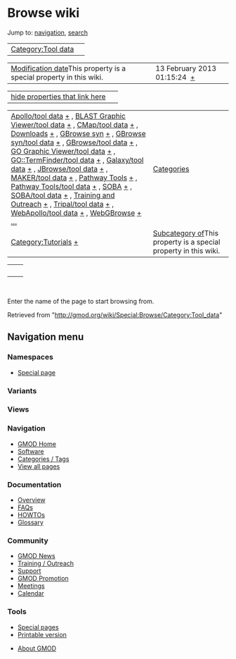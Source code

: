 <div id="mw-page-base" class="noprint">

</div>

<div id="mw-head-base" class="noprint">

</div>

<div id="content" class="mw-body" role="main">

<span id="top"></span>

<div id="mw-js-message" style="display:none;">

</div>



# <span dir="auto">Browse wiki</span>

<div id="bodyContent">

<div id="contentSub">

</div>

<div id="jump-to-nav" class="mw-jump">

Jump to: [navigation](#mw-navigation), [search](#p-search)

</div>

<div id="mw-content-text">

|                                                                     |     |
|---------------------------------------------------------------------|-----|
| [Category:Tool data](/wiki/Category:Tool_data "Category:Tool data") |     |

|  |  |
|----|----|
| <span class="smw-highlighter" data-type="1" state="inline" data-title="Property"><span class="smwbuiltin">[Modification date](/wiki/Property:Modification_date "Property:Modification date")</span><span class="smwttcontent">This property is a special property in this wiki.</span></span> | <span class="smwb-value">13 February 2013 01:15:24  <span class="smwsearch">[+](/wiki/Special:SearchByProperty/Modification-20date/13-20February-202013-2001:15:24 "Special:SearchByProperty/Modification-20date/13-20February-202013-2001:15:24")</span></span> |

<span id="smw_browse_incoming"></span>

|  |  |
|----|----|
| [hide properties that link here](/mediawiki/index.php?title=Special:Browse&offset=0&dir=out&article=Category%3ATool+data)  |  |

|  |  |
|----|----|
| <span class="smwb-ivalue">[Apollo/tool data](/wiki/Apollo/tool_data "Apollo/tool data") <span class="smwbrowse">[+](/wiki/Special:Browse/Apollo-2Ftool-20data "Special:Browse/Apollo-2Ftool-20data")</span></span> , <span class="smwb-ivalue">[BLAST Graphic Viewer/tool data](/wiki/BLAST_Graphic_Viewer/tool_data "BLAST Graphic Viewer/tool data") <span class="smwbrowse">[+](/wiki/Special:Browse/BLAST-20Graphic-20Viewer-2Ftool-20data "Special:Browse/BLAST-20Graphic-20Viewer-2Ftool-20data")</span></span> , <span class="smwb-ivalue">[CMap/tool data](/wiki/CMap/tool_data "CMap/tool data") <span class="smwbrowse">[+](/wiki/Special:Browse/CMap-2Ftool-20data "Special:Browse/CMap-2Ftool-20data")</span></span> , <span class="smwb-ivalue">[Downloads](/wiki/Downloads "Downloads") <span class="smwbrowse">[+](/wiki/Special:Browse/Downloads "Special:Browse/Downloads")</span></span> , <span class="smwb-ivalue">[GBrowse syn](/wiki/GBrowse_syn "GBrowse syn") <span class="smwbrowse">[+](/wiki/Special:Browse/GBrowse-20syn "Special:Browse/GBrowse-20syn")</span></span> , <span class="smwb-ivalue">[GBrowse syn/tool data](/wiki/GBrowse_syn/tool_data "GBrowse syn/tool data") <span class="smwbrowse">[+](/wiki/Special:Browse/GBrowse-20syn-2Ftool-20data "Special:Browse/GBrowse-20syn-2Ftool-20data")</span></span> , <span class="smwb-ivalue">[GBrowse/tool data](/wiki/GBrowse/tool_data "GBrowse/tool data") <span class="smwbrowse">[+](/wiki/Special:Browse/GBrowse-2Ftool-20data "Special:Browse/GBrowse-2Ftool-20data")</span></span> , <span class="smwb-ivalue">[GO Graphic Viewer/tool data](/wiki/GO_Graphic_Viewer/tool_data "GO Graphic Viewer/tool data") <span class="smwbrowse">[+](/wiki/Special:Browse/GO-20Graphic-20Viewer-2Ftool-20data "Special:Browse/GO-20Graphic-20Viewer-2Ftool-20data")</span></span> , <span class="smwb-ivalue">[GO::TermFinder/tool data](/wiki/GO::TermFinder/tool_data "GO::TermFinder/tool data") <span class="smwbrowse">[+](/wiki/Special:Browse/GO::TermFinder-2Ftool-20data "Special:Browse/GO::TermFinder-2Ftool-20data")</span></span> , <span class="smwb-ivalue">[Galaxy/tool data](/wiki/Galaxy/tool_data "Galaxy/tool data") <span class="smwbrowse">[+](/wiki/Special:Browse/Galaxy-2Ftool-20data "Special:Browse/Galaxy-2Ftool-20data")</span></span> , <span class="smwb-ivalue">[JBrowse/tool data](/wiki/JBrowse/tool_data "JBrowse/tool data") <span class="smwbrowse">[+](/wiki/Special:Browse/JBrowse-2Ftool-20data "Special:Browse/JBrowse-2Ftool-20data")</span></span> , <span class="smwb-ivalue">[MAKER/tool data](/wiki/MAKER/tool_data "MAKER/tool data") <span class="smwbrowse">[+](/wiki/Special:Browse/MAKER-2Ftool-20data "Special:Browse/MAKER-2Ftool-20data")</span></span> , <span class="smwb-ivalue">[Pathway Tools](/wiki/Pathway_Tools "Pathway Tools") <span class="smwbrowse">[+](/wiki/Special:Browse/Pathway-20Tools "Special:Browse/Pathway-20Tools")</span></span> , <span class="smwb-ivalue">[Pathway Tools/tool data](/wiki/Pathway_Tools/tool_data "Pathway Tools/tool data") <span class="smwbrowse">[+](/wiki/Special:Browse/Pathway-20Tools-2Ftool-20data "Special:Browse/Pathway-20Tools-2Ftool-20data")</span></span> , <span class="smwb-ivalue">[SOBA](/wiki/SOBA "SOBA") <span class="smwbrowse">[+](/wiki/Special:Browse/SOBA "Special:Browse/SOBA")</span></span> , <span class="smwb-ivalue">[SOBA/tool data](/wiki/SOBA/tool_data "SOBA/tool data") <span class="smwbrowse">[+](/wiki/Special:Browse/SOBA-2Ftool-20data "Special:Browse/SOBA-2Ftool-20data")</span></span> , <span class="smwb-ivalue">[Training and Outreach](/wiki/Training_and_Outreach "Training and Outreach") <span class="smwbrowse">[+](/wiki/Special:Browse/Training-20and-20Outreach "Special:Browse/Training-20and-20Outreach")</span></span> , <span class="smwb-ivalue">[Tripal/tool data](/wiki/Tripal/tool_data "Tripal/tool data") <span class="smwbrowse">[+](/wiki/Special:Browse/Tripal-2Ftool-20data "Special:Browse/Tripal-2Ftool-20data")</span></span> , <span class="smwb-ivalue">[WebApollo/tool data](/wiki/WebApollo/tool_data "WebApollo/tool data") <span class="smwbrowse">[+](/wiki/Special:Browse/WebApollo-2Ftool-20data "Special:Browse/WebApollo-2Ftool-20data")</span></span> , <span class="smwb-ivalue">[WebGBrowse](/wiki/WebGBrowse "WebGBrowse") <span class="smwbrowse">[+](/wiki/Special:Browse/WebGBrowse "Special:Browse/WebGBrowse")</span></span> […](/mediawiki/index.php?title=Special:SearchByProperty&property=&value=Category%3ATool+data) | [Categories](/wiki/Special:Categories "Special:Categories") |
| <span class="smwb-ivalue">[Category:Tutorials](/wiki/Category:Tutorials "Category:Tutorials") <span class="smwbrowse">[+](/wiki/Special:Browse/Category:Tutorials "Special:Browse/Category:Tutorials")</span></span> | <span class="smw-highlighter" data-type="1" state="inline" data-title="Property"><span class="smwbuiltin">[Subcategory of](/wiki/Property:Subcategory_of "Property:Subcategory of")</span><span class="smwttcontent">This property is a special property in this wiki.</span></span> |

|     |     |
|-----|-----|
|     |     |

 

Enter the name of the page to start browsing from.  

</div>

<div class="printfooter">

Retrieved from
"<http://gmod.org/wiki/Special:Browse/Category:Tool_data>"

</div>

<div id="catlinks" class="catlinks catlinks-allhidden">

</div>

<div class="visualClear">

</div>

</div>

</div>

<div id="mw-navigation">

## Navigation menu

<div id="mw-head">



<div id="left-navigation">

<div id="p-namespaces" class="vectorTabs" role="navigation"
aria-labelledby="p-namespaces-label">

### Namespaces

- <span id="ca-nstab-special">[Special
  page](/wiki/Special:Browse/Category:Tool_data "This is a special page, you cannot edit the page itself")</span>

</div>

<div id="p-variants" class="vectorMenu emptyPortlet" role="navigation"
aria-labelledby="p-variants-label">

### 

### Variants[](#)

<div class="menu">

</div>

</div>

</div>

<div id="right-navigation">

<div id="p-views" class="vectorTabs emptyPortlet" role="navigation"
aria-labelledby="p-views-label">

### Views

</div>



</div>



</div>

</div>

</div>

<div id="mw-panel">

<div id="p-logo" role="banner">

<a href="/wiki/Main_Page"
style="background-image: url(http://gmod.org/images/GMOD-cogs.png);"
title="Visit the main page"></a>

</div>

<div id="p-Navigation" class="portal" role="navigation"
aria-labelledby="p-Navigation-label">

### Navigation

<div class="body">

- <span id="n-GMOD-Home">[GMOD Home](/wiki/Main_Page)</span>
- <span id="n-Software">[Software](/wiki/GMOD_Components)</span>
- <span id="n-Categories-.2F-Tags">[Categories /
  Tags](/wiki/Categories)</span>
- <span id="n-View-all-pages">[View all
  pages](/wiki/Special:AllPages)</span>

</div>

</div>

<div id="p-Documentation" class="portal" role="navigation"
aria-labelledby="p-Documentation-label">

### Documentation

<div class="body">

- <span id="n-Overview">[Overview](/wiki/Overview)</span>
- <span id="n-FAQs">[FAQs](/wiki/Category:FAQ)</span>
- <span id="n-HOWTOs">[HOWTOs](/wiki/Category:HOWTO)</span>
- <span id="n-Glossary">[Glossary](/wiki/Glossary)</span>

</div>

</div>

<div id="p-Community" class="portal" role="navigation"
aria-labelledby="p-Community-label">

### Community

<div class="body">

- <span id="n-GMOD-News">[GMOD News](/wiki/GMOD_News)</span>
- <span id="n-Training-.2F-Outreach">[Training /
  Outreach](/wiki/Training_and_Outreach)</span>
- <span id="n-Support">[Support](/wiki/Support)</span>
- <span id="n-GMOD-Promotion">[GMOD
  Promotion](/wiki/GMOD_Promotion)</span>
- <span id="n-Meetings">[Meetings](/wiki/Meetings)</span>
- <span id="n-Calendar">[Calendar](/wiki/Calendar)</span>

</div>

</div>

<div id="p-tb" class="portal" role="navigation"
aria-labelledby="p-tb-label">

### Tools

<div class="body">

- <span id="t-specialpages"><a href="/wiki/Special:SpecialPages" accesskey="q"
  title="A list of all special pages [q]">Special pages</a></span>
- <span id="t-print"><a
  href="/mediawiki/index.php?title=Special:Browse/Category:Tool_data&amp;printable=yes"
  rel="alternate" accesskey="p"
  title="Printable version of this page [p]">Printable version</a></span>

</div>

</div>

</div>

</div>

<div id="footer" role="contentinfo">

- <span id="footer-places-about">[About
  GMOD](/wiki/GMOD:About "GMOD:About")</span>

<!-- -->






</div>

